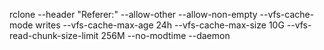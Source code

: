 rclone --header "Referer:" --allow-other --allow-non-empty --vfs-cache-mode writes --vfs-cache-max-age 24h --vfs-cache-max-size 10G --vfs-read-chunk-size-limit 256M --no-modtime --daemon
